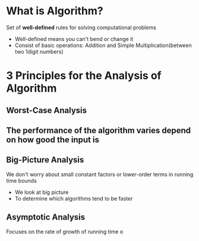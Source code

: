 # What is Algorithm?
Set of **well-defined** rules for solving computational problems
- Well-defined means you can't bend or change it
- Consist of basic operations: Addition and Simple Multiplication(between two 1digit numbers)

# 3 Principles for the Analysis of Algorithm
## Worst-Case Analysis
The performance of the algorithm varies depend on how good the input is
- 

## Big-Picture Analysis
We don't worry about small constant factors or lower-order terms in running time bounds
- We look at big picture
- To determine which algorithms tend to be faster

## Asymptotic Analysis
Focuses on the rate of growth of running time o
